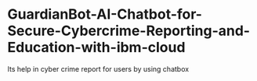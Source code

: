# GuardianBot-AI-Chatbot-for-Secure-Cybercrime-Reporting-and-Education-with-ibm-cloud
Its help in cyber crime report for users by using chatbox
